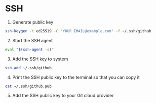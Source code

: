 # SSH

1. Generate public key

```bash
ssh-keygen -t ed25519 -C "YOUR_EMAIL@example.com" -f ~/.ssh/github
```

2. Start the SSH agent

```bash
eval "$(ssh-agent -s)"
```

3. Add the SSH key to system

```bash
ssh-add ~/.ssh/github
```

4. Print the SSH public key to the terminal so that you can copy it

```bash
cat ~/.ssh/github.pub
```

5. Add the SSH public key to your Git cloud provider
